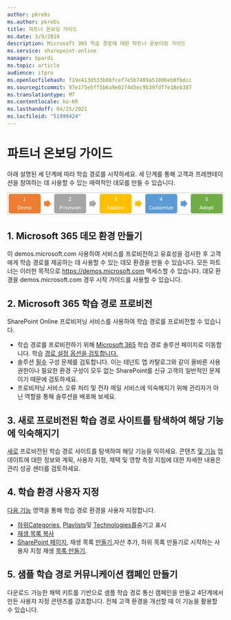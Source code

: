 ```yaml
---
author: pkrebs
ms.author: pkrebs
title: 파트너 온보딩 가이드
ms.date: 3/9/2019
description: Microsoft 365 학습 경로에 대한 파트너 온보더링 가이드
ms.service: sharepoint-online
manager: bpardi
ms.topic: article
audience: itpro
ms.openlocfilehash: f19e413d533b8bfcef7e5b7489a51806eb8fbdcc
ms.sourcegitcommit: 97e175e5ff5b6a9e0274d5ec9b39fdf7e18eb387
ms.translationtype: MT
ms.contentlocale: ko-KR
ms.lasthandoff: 04/25/2021
ms.locfileid: "51999424"
---
```

# <a name="partner-onboarding-guide"></a>파트너 온보딩 가이드
아래 설명된 세 단계에 따라 학습 경로를 시작하세요. 세 단계를 통해 고객과 프레젠테이션을 참여하는 데 사용할 수 있는 매력적인 데모를 만들 수 있습니다. 

![5단계 온보더링 프로세스를 보여 주는 차트입니다.](media/cg-partner-getfam.png)

## <a name="1-create-a-microsoft-365-demonstration-environment"></a>1. Microsoft 365 데모 환경 만들기
이 demos.microsoft.com 사용하여 서비스를 프로비전하고 유효성을 검사한 후 고객에게 학습 경로를 제공하는 데 사용할 수 있는 데모 환경을 만들 수 있습니다. 모든 파트너는 이러한 목적으로 https://demos.microsoft.com 액세스할 수 있습니다. 데모 환경을 demos.microsoft.com 경우  시작 가이드를 사용할 수 있습니다.

## <a name="2-provision-microsoft-365-learning-pathways"></a>2. Microsoft 365 학습 경로 프로비전
SharePoint Online 프로비저닝 서비스를 사용하여 학습 경로를 프로비전할 수 있습니다.
- 학습 경로를 프로비전하기 위해 [Microsoft 365](https://provisioning.sharepointpnp.com/details/3df8bd55-b872-4c9d-88e3-6b2f05344239) 학습 경로 솔루션 페이지로 이동합니다. 학습 [경로 설정 옵션을 검토합니다.](./custom_setupoptions.md) 
- 솔루션 [필수](./custom_provision.md) 구성 문제를 검토합니다. 이는 테넌트 앱 카탈로그와 같이 올바른 사용 권한이나 필요한 환경 구성이 모두 없는 SharePoint를 신규 고객의 일반적인 문제이기 때문에 검토하세요.
- 프로비저닝 서비스 오류 처리 및 전자 메일 서비스에 익숙해지기 위해 관리자가 아닌 역할을 통해 솔루션을 배포해 보세요.

## <a name="3-explore-your-newly-provisioned-learning-pathways-site-to-get-familiar-with-its-capabilities"></a>3. 새로 프로비전된 학습 경로 사이트를 탐색하여 해당 기능에 익숙해지기
[새로](./custom_exploresite.md) 프로비전된 학습 경로 사이트를 탐색하여 해당 기능을 익히세요. 콘텐츠 [및 기능](./custom_successcenter.md) 업데이트에 대한 정보와 계획, 사용자 지정, 채택 및 영향 측정 지침에 대한 자세한 내용은 관리 성공 센터를 검토하세요.

## <a name="4-customize-the-learning-experience"></a>4. 학습 환경 사용자 지정
[다음 기능](./custom_overview.md) 영역을 통해 학습 경로 환경을 사용자 지정합니다.
- [하위Categories,](./custom_hideshowsub.md) [Playlists](./custom_hideshowplaylists.md)및 [Technologies를](./custom_hideshowtech.md)숨기고 표시
- [재생 목록 복사](./custom_copyplaylist.md)
- [SharePoint 페이지,](./custom_createnewplaylist.md) 재생 목록 [](./custom_createnewpage.md) [만들기,](./custom_createnewplaylist.md)자산 추가, [](./custom_addassets.md)하위 목록 만들기로 시작하는 사용자 지정 재생 [목록 만들기](./custom_createnewcat.md).

## <a name="5-create-a-sample-learning-pathways-communication-campaign"></a>5. 샘플 학습 경로 커뮤니케이션 캠페인 만들기
다운로드 가능한 채택 키트를 기반으로 샘플 [](https://teamworktools.azurewebsites.net/m365lp/m365lpadoptionkit.zip) 학습 경로 통신 캠페인을 만들고 4단계에서 만든 사용자 지정 콘텐츠를 강조합니다. 전체 고객 환경을 개선할 때 이 기능을 활용할 수 있습니다.